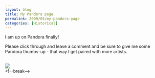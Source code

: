 ```yaml
---
layout: blog
title: My Pandora page
permalink: 2009/05/my-pandora-page
categories: [Historical]
---
```


<p>I am up on Pandora finally!</p>
<p>Please click through and leave a comment and be sure to give me some Pandora thumbs-up - that way I get paired with more artists.</p>
<p><a href="http://www.pandora.com/music/artist/krister%20axel"><br />
<img src="http://kristeraxel.com/images/AAR-pandora.jpg" /></a><br />
&lt;!--break--></p>
